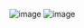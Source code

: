 ![image](https://github.com/user-attachments/assets/20c1a493-dca2-4c20-a315-751b736b170b)
![image](https://github.com/user-attachments/assets/1d067389-4f86-44d5-b8f3-8c4d02053f5c)

